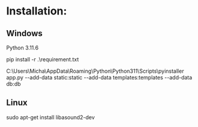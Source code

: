 # Installation:

## Windows
Python 3.11.6

pip install -r .\requirement.txt


C:\Users\Micha\AppData\Roaming\Python\Python311\Scripts\pyinstaller app.py --add-data static:static --add-data templates:templates --add-data db:db

## Linux
sudo apt-get install libasound2-dev


